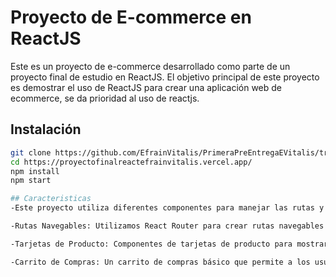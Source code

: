 # Proyecto de E-commerce en ReactJS

Este es un proyecto de e-commerce desarrollado como parte de un proyecto final de estudio en ReactJS. El objetivo principal de este proyecto es demostrar el uso de ReactJS para crear una aplicación web de ecommerce, se da prioridad al uso de reactjs.

## Instalación
```bash
git clone https://github.com/EfrainVitalis/PrimeraPreEntregaEVitalis/tree/master
cd https://proyectofinalreactefrainvitalis.vercel.app/
npm install
npm start

## Caracteristicas
-Este proyecto utiliza diferentes componentes para manejar las rutas y mostrar tarjetas de productos. Algunas de las características incluyen:

-Rutas Navegables: Utilizamos React Router para crear rutas navegables para diferentes páginas, como la página de inicio, la página de productos y la página de detalles del producto.

-Tarjetas de Producto: Componentes de tarjetas de producto para mostrar información relevante sobre los productos disponibles.

-Carrito de Compras: Un carrito de compras básico que permite a los usuarios agregar productos y realizar pedidos.


